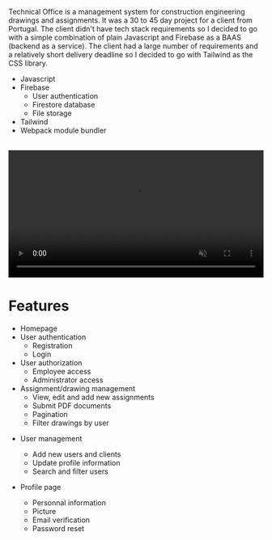 Technical Office is a management system for construction engineering drawings and assignments. It was a 30 to 45 day project for a client from Portugal. The client didn't have tech stack requirements so I decided to go with a simple combination of plain Javascript and Firebase as a BAAS (backend as a service). The client had a large number of requirements and a relatively short delivery deadline so I decided to go with Tailwind as the CSS library.

- Javascript
- Firebase
  - User authentication
  - Firestore database
  - File storage
- Tailwind
- Webpack module bundler

<br />

<video width="100%" style="max-height: 600px;" autoplay muted loop>
    <source src="https://i.imgur.com/czxXvqV.mp4" type="video/mp4">
</video>

# Features

<div class="custom-flexible-layout">

<div>

- Homepage
- User authentication
  - Registration
  - Login
- User authorization
  - Employee access
  - Administrator access
- Assignment/drawing management
  - View, edit and add new assignments
  - Submit PDF documents
  - Pagination
  - Filter drawings by user

</div>

- User management

  - Add new users and clients
  - Update profile information
  - Search and filter users

- Profile page
  - Personnal information
  - Picture
  - Email verification
  - Password reset

</div>

</div>
